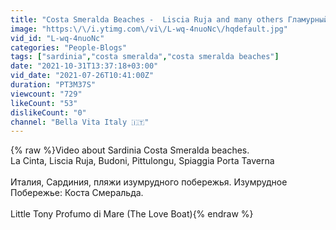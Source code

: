 ```yaml
---
title: "Costa Smeralda Beaches -  Liscia Ruja and many others Гламурный пляж Лиша Руя"
image: "https:\/\/i.ytimg.com\/vi\/L-wq-4nuoNc\/hqdefault.jpg"
vid_id: "L-wq-4nuoNc"
categories: "People-Blogs"
tags: ["sardinia","costa smeralda","costa smeralda beaches"]
date: "2021-10-31T13:37:18+03:00"
vid_date: "2021-07-26T10:41:00Z"
duration: "PT3M37S"
viewcount: "729"
likeCount: "53"
dislikeCount: "0"
channel: "Bella Vita Italy 🇮🇹"
---
```

{% raw %}Video about Sardinia Costa Smeralda beaches.<br />La Cinta, Liscia Ruja, Budoni, Pittulongu, Spiaggia Porta Taverna<br /><br />Италия, Сардиния, пляжи изумрудного побережья. Изумрудное Побережье: Коста Смеральда.<br /><br />Little Tony Profumo di Mare (The Love Boat){% endraw %}

